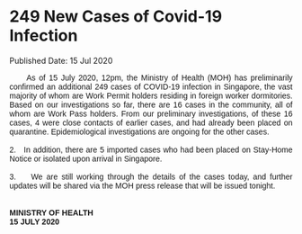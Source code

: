 <html>
    <meta http-equiv="Content-Type" content="text/html; charset=utf-8"/>
    <meta charset="utf-8"/>
    <title>249 New Cases of Covid-19 Infection</title>
    <body><h1>249 New Cases of Covid-19 Infection</h1>
    <p>Published Date: 15 Jul 2020</p> <p style="text-align: justify;"><span style="font-family: Arial;"><span style="font-size: 14px;">&nbsp; &nbsp; &nbsp;As of 15 July 2020, 12pm, the Ministry of Health (MOH) has preliminarily confirmed an additional 249 cases of COVID-19 infection in Singapore, the vast majority of whom are Work Permit holders residing in foreign worker dormitories. Based on our investigations so far, there are 16 cases in the community, all of whom are Work Pass holders. From our preliminary investigations, of these 16 cases, 4 were close contacts of earlier cases, and had already been placed on quarantine. Epidemiological investigations are ongoing for the other cases.<br><br>2.&nbsp; &nbsp;In addition, there are 5 imported cases who had been placed on Stay-Home Notice or isolated upon arrival in Singapore.&nbsp;<br><br>3.&nbsp; &nbsp; We are still working through the details of the cases today, and further updates will be shared via the MOH press release that will be issued tonight.&nbsp;<br><br><br><strong>MINISTRY OF HEALTH<br>15 JULY 2020</strong></span></span></p></body>
</html>